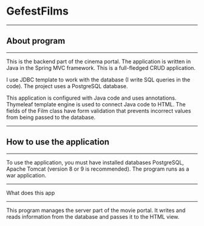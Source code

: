 # GefestFilms
*****************************
## About program
*****************************
This is the backend part of the cinema portal. 
The application is written in Java in the Spring MVC framework.
This is a full-fledged CRUD application.

I use JDBC template to work with the database (I write SQL queries in the code).
The project uses a PostgreSQL database.

This application is configured with Java code and uses annotations.
Thymeleaf template engine is used to connect Java code to HTML.
The fields of the Film class have form validation that prevents
incorrect values from being passed to the database.

*****************************
## How to use the application
*****************************
To use the application, you must have installed databases PostgreSQL, 
Apache Tomcat  (version 8 or 9 is recommended).
The program runs as a war application.

*****************************
What does this app
*****************************
This program manages the server part of the movie portal. 
It writes and reads information from the database and passes it to the HTML view.
